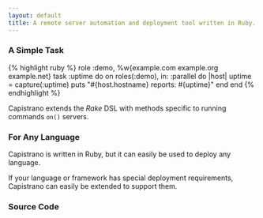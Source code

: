 ```yaml
---
layout: default
title: A remote server automation and deployment tool written in Ruby.
---
```


### A Simple Task

{% highlight ruby %}
role :demo, %w{example.com example.org example.net}
task :uptime do
  on roles(:demo), in: :parallel do |host|
    uptime = capture(:uptime)
    puts "#{host.hostname} reports: #{uptime}"
  end
end
{% endhighlight %}

Capistrano extends the *Rake* DSL with methods specific to running commands
`on()` servers.

### For Any Language

Capistrano is written in Ruby, but it can easily be used to deploy any
language.

If your language or framework has special deployment requirements, Capistrano can easily be
extended to support them.

### Source Code

<div class="github-widget" data-repo="capistrano/capistrano"></div>
<div class="github-widget" data-repo="capistrano/rails"></div>
<div class="github-widget" data-repo="capistrano/documentation"></div>
